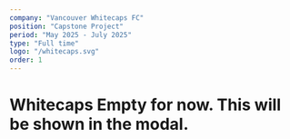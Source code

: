 ```yaml
---
company: "Vancouver Whitecaps FC"
position: "Capstone Project"
period: "May 2025 - July 2025"
type: "Full time"
logo: "/whitecaps.svg"
order: 1
---
```


# Whitecaps Empty for now. This will be shown in the modal.